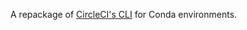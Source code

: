 A repackage of [CircleCI's CLI](https://github.com/CircleCI-Public/circleci-cli) for Conda environments.
